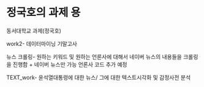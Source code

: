 # 정국호의 과제 용 
동서대학교 과제(정국호)

work2- 데이터마이닝 기말고사 


뉴스 크롤링- 원하는 키워드 및 원하는 언론사에 대해서 네이버 뉴스의 내용들을 크롤링을 진행함 + 네이버 뉴스만 가능
언론사 코드 추가 예정


TEXT_work- 윤석열대통령에 대한 뉴스/ 그에 대한  텍스트시각화 및 감정사전 분석
